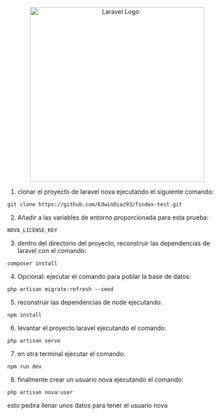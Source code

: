 <p align="center"><a href="https://laravel.com" target="_blank"><img src="https://raw.githubusercontent.com/laravel/art/master/logo-lockup/5%20SVG/2%20CMYK/1%20Full%20Color/laravel-logolockup-cmyk-red.svg" width="400" alt="Laravel Logo"></a></p>


1. clonar el proyecto de laravel nova ejecutando el siguiente comando:

```
git clone https://github.com/EdwinDiaz93/findex-test.git
```

2. Añadir a las variables de entorno proporcionada para esta prueba:

```
NOVA_LICENSE_KEY
```

3. dentro del directorio del proyecto, reconstruir las dependencias de laravel con el comando:
```
composer install
```

4. Opcional: ejecutar el comando para poblar la base de datos:
```
php artisan migrate:refresh --seed
```

5. reconstruir las dependencias de node ejecutando:

```
npm install
```

6. levantar el proyecto laravel ejecutando el comando:
```
php artisan serve
```

7. en otra terminal ejecutar el comando:
```
npm run dev
```

8. finalmente crear un usuario nova ejecutando el comando:
```
php artisan nova:user
```
esto pedira llenar unos datos para tener el usuario nova


